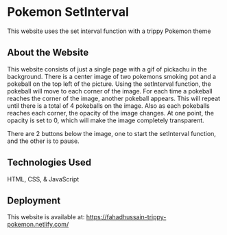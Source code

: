 # Pokemon SetInterval

This website uses the set interval function with a trippy Pokemon theme

## About the Website

This website consists of just a single page with a gif of pickachu in the background. There is a center image of two pokemons smoking pot and a pokeball on the top left of the picture. Using the setInterval function, the pokeball will move to each corner of the image. For each time a pokeball reaches the corner of the image, another pokeball appears. This will repeat until there is a total of 4 pokeballs on the image. Also as each pokeballs reaches each corner, the opacity of the image changes. At one point, the opacity is set to 0, which will make the image completely transparent. 

There are 2 buttons below the image, one to start the setInterval function, and the other is to pause.

## Technologies Used

HTML, CSS, & JavaScript

## Deployment 

This website is available at: https://fahadhussain-trippy-pokemon.netlify.com/